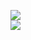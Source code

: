 [![](https://img.shields.io/badge/Made%20With-Github%20Spray-lightgrey.svg?style=for-the-badge&logo=github)](https://github.com/Annihil/github-spray#17079)  
[![](https://i.imgur.com/2DrTn0Z.gif)](https://github.com/Annihil/github-spray)